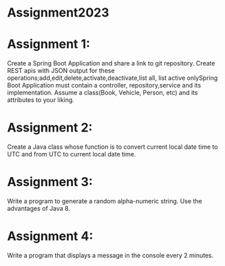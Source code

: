 # Assignment2023

# Assignment 1:
Create a Spring Boot Application and share a link to git repository. Create REST apis with JSON
output for these operations;add,edit,delete,activate,deactivate,list all, list active onlySpring Boot
Application must contain a controller, repository,service and its implementation.
Assume a class(Book, Vehicle, Person, etc) and its attributes to your liking.

# Assignment 2:
Create a Java class whose function is to convert current local date time to UTC and from UTC
to current local date time.

# Assignment 3:
Write a program to generate a random alpha-numeric string. Use the advantages of Java 8.

# Assignment 4:
Write a program that displays a message in the console every 2 minutes.

